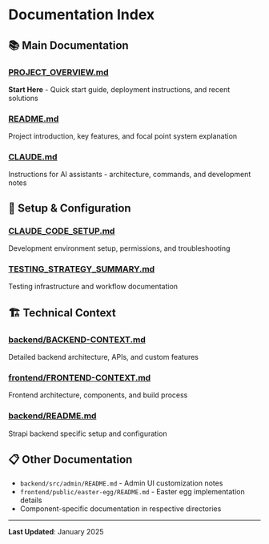 # Documentation Index

## 📚 Main Documentation

### [PROJECT_OVERVIEW.md](PROJECT_OVERVIEW.md)
**Start Here** - Quick start guide, deployment instructions, and recent solutions

### [README.md](README.md)
Project introduction, key features, and focal point system explanation

### [CLAUDE.md](CLAUDE.md)
Instructions for AI assistants - architecture, commands, and development notes

## 🔧 Setup & Configuration

### [CLAUDE_CODE_SETUP.md](CLAUDE_CODE_SETUP.md)
Development environment setup, permissions, and troubleshooting

### [TESTING_STRATEGY_SUMMARY.md](TESTING_STRATEGY_SUMMARY.md)
Testing infrastructure and workflow documentation

## 🏗️ Technical Context

### [backend/BACKEND-CONTEXT.md](backend/BACKEND-CONTEXT.md)
Detailed backend architecture, APIs, and custom features

### [frontend/FRONTEND-CONTEXT.md](frontend/FRONTEND-CONTEXT.md)
Frontend architecture, components, and build process

### [backend/README.md](backend/README.md)
Strapi backend specific setup and configuration

## 📋 Other Documentation

- `backend/src/admin/README.md` - Admin UI customization notes
- `frontend/public/easter-egg/README.md` - Easter egg implementation details
- Component-specific documentation in respective directories

---

**Last Updated**: January 2025